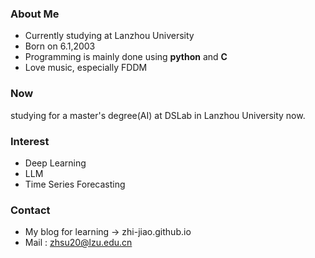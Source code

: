 ### About Me
*  Currently studying at Lanzhou University
*  Born on 6.1,2003
*  Programming is mainly done using **python** and **C**
*  Love music, especially FDDM

### Now
studying for a master's degree(AI) at DSLab in Lanzhou University now.

### Interest
* Deep Learning
* LLM
* Time Series Forecasting

### Contact
* My blog for learning -> zhi-jiao.github.io
* Mail : zhsu20@lzu.edu.cn
